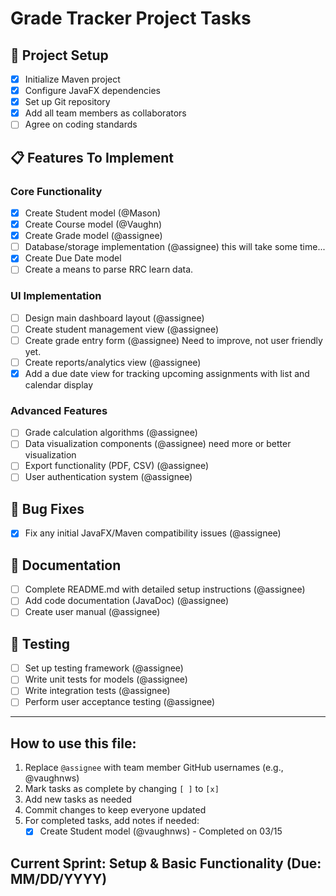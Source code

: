 # Grade Tracker Project Tasks

## 🚀 Project Setup

- [x] Initialize Maven project
- [x] Configure JavaFX dependencies
- [x] Set up Git repository
- [x] Add all team members as collaborators
- [ ] Agree on coding standards

## 📋 Features To Implement

### Core Functionality
- [x] Create Student model (@Mason)
- [x] Create Course model (@Vaughn)
- [x] Create Grade model (@assignee)
- [ ] Database/storage implementation (@assignee) this will take some time...
- [x] Create Due Date model
- [ ] Create a means to parse RRC learn data.

### UI Implementation
- [ ] Design main dashboard layout (@assignee)
- [ ] Create student management view (@assignee)
- [ ] Create grade entry form (@assignee) Need to improve, not user friendly yet.
- [ ] Create reports/analytics view (@assignee)
- [x] Add a due date view for tracking upcoming assignments with list and calendar display

### Advanced Features
- [ ] Grade calculation algorithms (@assignee) 
- [ ] Data visualization components (@assignee) need more or better visualization
- [ ] Export functionality (PDF, CSV) (@assignee)
- [ ] User authentication system (@assignee)

## 🐛 Bug Fixes
- [x] Fix any initial JavaFX/Maven compatibility issues (@assignee)

## 📝 Documentation
- [ ] Complete README.md with detailed setup instructions (@assignee)
- [ ] Add code documentation (JavaDoc) (@assignee)
- [ ] Create user manual (@assignee)

## 🧪 Testing
- [ ] Set up testing framework (@assignee)
- [ ] Write unit tests for models (@assignee)
- [ ] Write integration tests (@assignee)
- [ ] Perform user acceptance testing (@assignee)

---

## How to use this file:

1. Replace `@assignee` with team member GitHub usernames (e.g., @vaughnws)
2. Mark tasks as complete by changing `[ ]` to `[x]`
3. Add new tasks as needed
4. Commit changes to keep everyone updated
5. For completed tasks, add notes if needed:
   - [x] Create Student model (@vaughnws) - Completed on 03/15

## Current Sprint: Setup & Basic Functionality (Due: MM/DD/YYYY)
